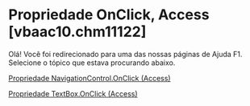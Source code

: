 
# Propriedade OnClick, Access [vbaac10.chm11122]

Olá! Você foi redirecionado para uma das nossas páginas de Ajuda F1. Selecione o tópico que estava procurando abaixo.

[Propriedade NavigationControl.OnClick (Access)](http://msdn.microsoft.com/library/41352c03-f034-a882-9ef1-05b06c2f51af%28Office.15%29.aspx)

[Propriedade TextBox.OnClick (Access)](http://msdn.microsoft.com/library/54f32b3d-16df-376d-b5c0-9bbb2ff0931a%28Office.15%29.aspx)

